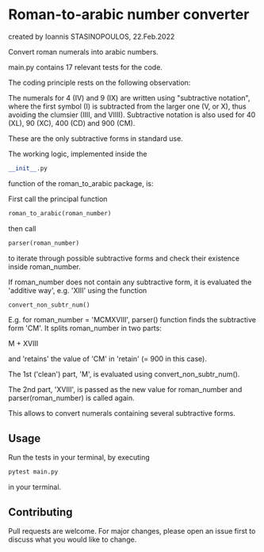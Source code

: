 # Roman-to-arabic number converter
created by Ioannis STASINOPOULOS, 22.Feb.2022

Convert roman numerals into arabic numbers.

main.py contains 17 relevant tests for the code. 


The coding principle rests on the following observation:

The numerals for 4 (IV) and 9 (IX) are written using
"subtractive notation", where the first symbol (I) is
subtracted from the larger one (V, or X),
thus avoiding the clumsier (IIII, and VIIII).
Subtractive notation is also used for 40 (XL), 90 (XC), 400 (CD) and 900 (CM).

These are the only subtractive forms in standard use.
 
The working logic, implemented inside the 
```python
__init__.py
``` 
function of the roman_to_arabic package, is:

First call the principal function 
```python
roman_to_arabic(roman_number)
```

then call 
```python
parser(roman_number)
``` 
to iterate through possible subtractive forms
and check their existence inside roman_number.

If roman_number does not contain any subtractive form, it is evaluated the
'additive way', e.g. 'XIII' using the function
```python
convert_non_subtr_num()
```

E.g. for roman_number = 'MCMXVIII', parser() function finds the subtractive form
'CM'. It splits roman_number in two parts: 

M + XVIII 

and 'retains' the value
of 'CM' in 'retain' (= 900 in this case).

The 1st ('clean') part, 'M', is evaluated using convert_non_subtr_num().

The 2nd part, 'XVIII', is passed as the new value for roman_number
and parser(roman_number) is called again. 

This allows to convert numerals
containing several subtractive forms.

## Usage
Run the tests in your terminal, by executing
 
```python
pytest main.py
```
in your terminal.

## Contributing
Pull requests are welcome. For major changes, please open an issue first to discuss what you would like to change.

